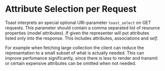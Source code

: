 # Attribute Selection per Request

Toast interprets an special optional URI-parameter `toast_select` on GET requests. This parameter should contain a comma separated list of resource properties (model attributes). 
If given the representer will put attributes listed only into the response. This includes attributes, associations and _self_. 

For example when fetching large collection the client can reduce the representation to a small subset of what is actually needed. This can improve perfomance significantly, since there is less to render and transmit or certain expensive attributes can be omitted when not needed.


